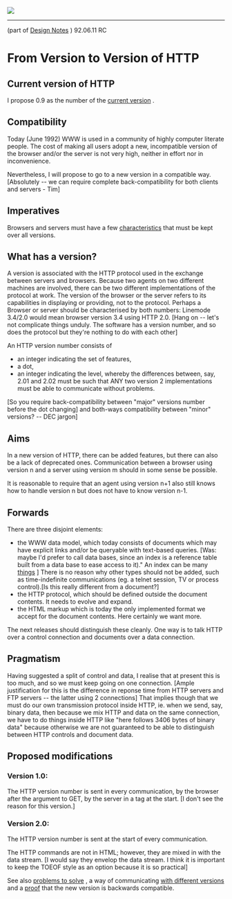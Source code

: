 [![](https://www.w3.org/Icons/WWW/arch1990)](https://www.w3.org/DesignIssues/OldDocs.html)

* * *

(part of [Design Notes](https://www.w3.org/Implementation/DesignNotes.html) ) 92.06.11 RC

#  From Version to Version of HTTP

##  Current version of HTTP

I propose 0.9 as the number of the [current version](https://www.w3.org/DesignIssues/HTTP0.9Summary.html) .

##  Compatibility

Today (June 1992) WWW is used in a community of highly computer literate
people. The cost of making all users adopt a new, incompatible version of the
browser and/or the server is not very high, neither in effort nor in
inconvenience.

Nevertheless, I will propose to go to a new version in a compatible way.
[Absolutely -- we can require complete back-compatibility for both clients and
servers - Tim]

##  Imperatives

Browsers and servers must have a few [characteristics](https://www.w3.org/DesignIssues/HTTP0.9Summary.html#1)
that must be kept over all versions.

##  What has a version?

A version is associated with the HTTP protocol used in the exchange between
servers and browsers. Because two agents on two different machines are
involved, there can be two different implementations of the protocol at work.
The version of the browser or the server refers to its capabilities in
displaying or providing, not to the protocol. Perhaps a Browser or server
should be characterised by both numbers: Linemode 3.4/2.0 would mean browser
version 3.4 using HTTP 2.0. [Hang on -- let's not complicate things unduly.
The software has a version number, and so does the protocol but they're
nothing to do with each other]

An HTTP version number consists of

  * an integer indicating the set of features, 
  * a dot, 
  * an integer indicating the level, whereby the differences between, say, 2.01 and 2.02 must be such that ANY two version 2 implementations must be able to communicate without problems. 

[So you require back-compatibility between "major" versions number before the
dot changing] and both-ways compatibility between "minor" versions? -- DEC
jargon]

##  Aims

In a new version of HTTP, there can be added features, but there can also be a
lack of deprecated ones. Communication between a browser using version n and a
server using version m should in some sense be possible.

It is reasonable to require that an agent using version n+1 also still knows
how to handle version n but does not have to know version n-1.

##  Forwards

There are three disjoint elements:

  * the WWW data model, which today consists of documents which may have explicit links and/or be queryable with text-based queries. [Was: maybe I'd prefer to call data bases, since an index is a reference table built from a data base to ease access to it)." An index can be many [things](https://www.w3.org/DesignIssues/WhatIsAnIndex.html) ] There is no reason why other types should not be added, such as time-indefinite communications (eg. a telnet session, TV or process control).[Is this really different from a document?] 
  * the HTTP protocol, which should be defined outside the document contents. It needs to evolve and expand. 
  * the HTML markup which is today the only implemented format we accept for the document contents. Here certainly we want more. 

The next releases should distinguish these cleanly. One way is to talk HTTP
over a control connection and documents over a data connection.

##  Pragmatism

Having suggested a split of control and data, I realise that at present this
is too much, and so we must keep going on one connection. [Ample justification
for this is the difference in reponse time from HTTP servers and FTP servers
-- the latter using 2 connections] That implies though that we must do our own
transmission protocol inside HTTP, ie. when we send, say, binary data, then
because we mix HTTP and data on the same connection, we have to do things
inside HTTP like "here follows 3406 bytes of binary data" because otherwise we
are not guaranteed to be able to distinguish between HTTP controls and
document data.

##  Proposed modifications

###  Version 1.0:

The HTTP version number is sent in every communication, by the browser after
the argument to GET, by the server in a tag at the start. [I don't see the
reason for this version.]

###  Version 2.0:

The HTTP version number is sent at the start of every communication.

The HTTP commands are not in HTML; however, they are mixed in with the data
stream. [I would say they envelop the data stream. I think it is important to
keep the TOEOF style as an option because it is so practical]

See also [problems to solve](https://www.w3.org/DesignIssues/ProtocolProblems.html) , a way of communicating
[with different versions](https://www.w3.org/DesignIssues/Protocolcomms.html) and a
[proof](https://www.w3.org/DesignIssues/CompatibleProof.html) that the new version is backwards compatible.

